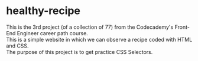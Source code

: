 # healthy-recipe
This is the 3rd project (of a collection of 77) from the Codecademy's Front-End Engineer career path course.<br>
This is a simple website in which we can observe a recipe coded with HTML and CSS.<br>
The purpose of this project is to get practice CSS Selectors.<br>
